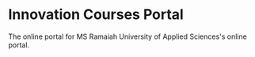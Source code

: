 # Innovation Courses Portal
The online portal for MS Ramaiah University of Applied Sciences's online portal.

